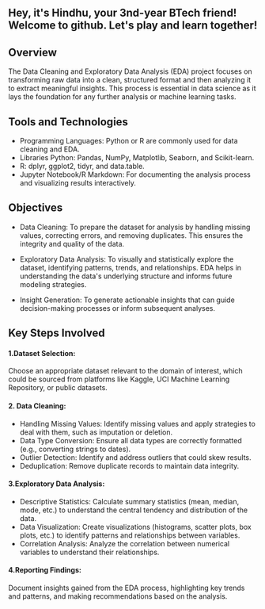 ## Hey, it's Hindhu, your 3nd-year BTech friend! Welcome to github. Let's play and learn together!


## Overview
The Data Cleaning and Exploratory Data Analysis (EDA) project focuses on transforming raw data into a clean, structured format and then analyzing it to extract meaningful insights. This process is essential in data science as it lays the foundation for any further analysis or machine learning tasks.
## Tools and Technologies
* Programming Languages: Python or R are commonly used for data cleaning and EDA.
* Libraries Python: Pandas, NumPy, Matplotlib, Seaborn, and Scikit-learn.
* R: dplyr, ggplot2, tidyr, and data.table.
* Jupyter Notebook/R Markdown: For documenting the analysis process and visualizing results interactively.
## Objectives
* Data Cleaning: To prepare the dataset for analysis by handling missing values, correcting errors, and removing duplicates. This ensures the integrity and quality of the data.

* Exploratory Data Analysis: To visually and statistically explore the dataset, identifying patterns, trends, and relationships. EDA helps in understanding the data's underlying structure and informs future modeling strategies.

* Insight Generation: To generate actionable insights that can guide decision-making processes or inform subsequent analyses.

## Key Steps Involved
#### 1.Dataset Selection:
Choose an appropriate dataset relevant to the domain of interest, which could be sourced from platforms like Kaggle, UCI Machine Learning Repository, or public datasets.
#### 2. Data Cleaning:

* Handling Missing Values: Identify missing values and apply strategies to deal with them, such as imputation or deletion.
* Data Type Conversion: Ensure all data types are correctly formatted (e.g., converting strings to dates).
 * Outlier Detection: Identify and address outliers that could skew results.
* Deduplication: Remove duplicate records to maintain data integrity.
#### 3.Exploratory Data Analysis:

* Descriptive Statistics: Calculate summary statistics (mean, median, mode, etc.) to understand the central tendency and distribution of the data.
* Data Visualization: Create visualizations (histograms, scatter plots, box plots, etc.) to identify patterns and relationships between variables.
* Correlation Analysis: Analyze the correlation between numerical variables to understand their relationships.
#### 4.Reporting Findings: 
Document insights gained from the EDA process, highlighting key trends and patterns, and making recommendations based on the analysis.
